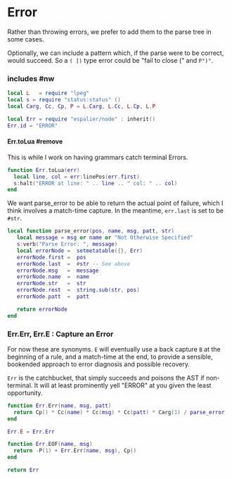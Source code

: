 # Error



Rather than throwing errors, we prefer to add them to the parse tree in some
cases\.

Optionally, we can include a pattern which, if the parse were to be correct,
would succeed\. So a `( ])` type error could be "fail to close \(" and `P")"`\.

### includes \#nw

```lua
local L   = require "lpeg"
local s = require "status:status" ()
local Carg, Cc, Cp, P = L.Carg, L.Cc, L.Cp, L.P
```

```lua
local Err = require "espalier/node" : inherit()
Err.id = "ERROR"

```


#### Err\.toLua \#remove

This is while I work on having grammars catch terminal Errors\.

```lua
function Err.toLua(err)
  local line, col = err:linePos(err.first)
  s:halt("ERROR at line: " .. line .. " col: " .. col)
end
```


We want parse\_error to be able to return the actual point of failure,
which I think involves a match\-time capture\. In the meantime,
`err.last` is set to be `#str`\.

```lua
local function parse_error(pos, name, msg, patt, str)
   local message = msg or name or "Not Otherwise Specified"
   s:verb("Parse Error: ", message)
   local errorNode =  setmetatable({}, Err)
   errorNode.first =  pos
   errorNode.last  =  #str -- See above
   errorNode.msg   =  message
   errorNode.name  =  name
   errorNode.str   =  str
   errorNode.rest  =  string.sub(str, pos)
   errorNode.patt  =  patt

   return errorNode
end

```


### Err\.Err, Err\.E : Capture an Error

For now these are synonyms\. `E` will eventually use a back capture `B` at
the beginning of a rule, and a match\-time at the end, to provide a
sensible, bookended approach to error diagnosis and possible recovery\.

`Err` is the catchbucket, that simply succeeds and poisons the AST if
non\-terminal\. It will at least prominently yell "ERROR" at you given
the least opportunity\.

```lua
function Err.Err(name, msg, patt)
  return Cp() * Cc(name) * Cc(msg) * Cc(patt) * Carg(1) / parse_error
end

Err.E = Err.Err

function Err.EOF(name, msg)
  return -P(1) + Err.Err(name, msg), Cp()
end

return Err
```